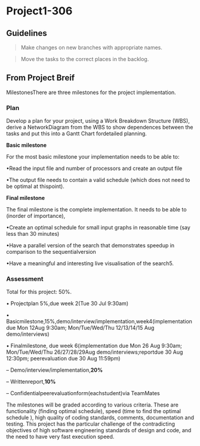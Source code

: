 # Project1-306




## Guidelines

> Make changes on new branches with appropriate names.

> Move the tasks to the correct places in the backlog.




## From Project Breif
MilestonesThere are three milestones for the project implementation.

### Plan
Develop a plan for your project, using a Work Breakdown Structure (WBS), derive a NetworkDiagram from the WBS to show dependences between the tasks and put this into a Gantt Chart fordetailed planning.

**Basic milestone**

For the most basic milestone your implementation needs to be able to:

•Read the input file and number of processors and create an output file

•The output file needs to contain a valid schedule (which does not need to be optimal at thispoint).


**Final milestone**

The final milestone is the complete implementation. It needs to be able to (inorder of importance),

•Create an optimal schedule for small input graphs in reasonable time (say less than 30 minutes)

•Have a parallel version of the search that demonstrates speedup in comparison to the sequentialversion

•Have a meaningful and interesting live visualisation of the search5.


### Assessment
Total for this project: 50%.

• Projectplan 5%,due week 2(Tue  30  Jul  9:30am)

• Basicmilestone,15%,demo/interview/implementation,week4(implementation due Mon 12Aug 9:30am; Mon/Tue/Wed/Thu 12/13/14/15  Aug  demo/interviews)

• Finalmilestone, due week 6(implementation due Mon 26 Aug 9:30am; Mon/Tue/Wed/Thu 26/27/28/29Aug demo/interviews;reportdue  30  Aug  12:30pm; peerevaluation due 30 Aug 11:59pm)

– Demo/interview/implementation,**20%**

– Writtenreport,**10%**

– Confidentialpeerevaluationform(eachstudent)via TeamMates

The milestones will be graded according to various criteria.
These are functionality (finding optimal schedule), speed (time to find the optimal schedule ), high quality of coding standards, comments, documentation and testing. This project has the particular challenge of the contradicting objectives of high software engineering standards of design and code, and the need to have very fast execution speed.

